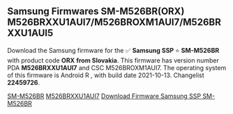 <h2>Samsung Firmwares SM-M526BR(ORX) M526BRXXU1AUI7/M526BROXM1AUI7/M526BRXXU1AUI5</h2>
Download the Samsung firmware for the ✅ <strong>Samsung SSP </strong> ⭐ <strong>SM-M526BR</strong> with product code <strong>ORX</strong> <strong> from Slovakia</strong>. This firmware has version number PDA <strong>M526BRXXU1AUI7</strong> and CSC M526BROXM1AUI7. The operating system of this firmware is Android R , with build date 2021-10-13. Changelist <strong>22459726</strong>.


[SM-M526BR](https://samfirm.shop/samsung/model/SM-M526BR)
[M526BRXXU1AUI7](https://samfirm.shop/samsung/pda/M526BRXXU1AUI7)
[Download Firmware Samsung SSP SM-M526BR](https://samfirm.shop/samsung/firmware/475478)
